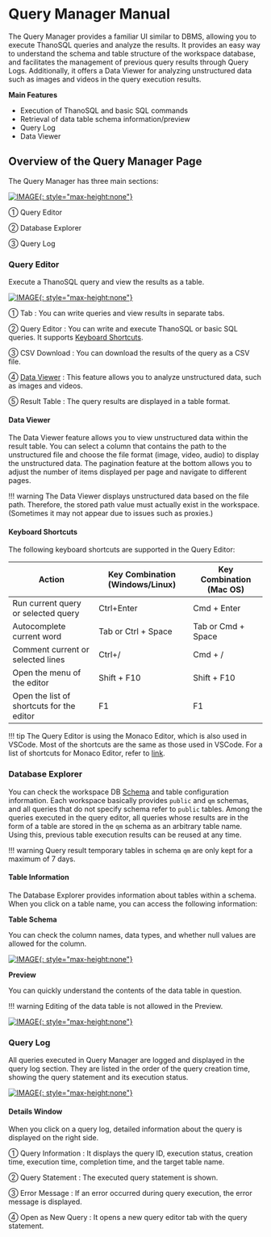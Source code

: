# __Query Manager Manual__

The Query Manager provides a familiar UI similar to DBMS, allowing you to execute ThanoSQL queries and analyze the results. It provides an easy way to understand the schema and table structure of the workspace database, and facilitates the management of previous query results through Query Logs. Additionally, it offers a Data Viewer for analyzing unstructured data such as images and videos in the query execution results.

**Main Features**

- Execution of ThanoSQL and basic SQL commands
- Retrieval of data table schema information/preview
- Query Log
- Data Viewer

## __Overview of the Query Manager Page__

The Query Manager has three main sections:

[![IMAGE](../../../img/getting_started/paas/workspace/qm_img_0.png){: style="max-height:none"}](../../../img/getting_started/paas/workspace/qm_img_0.png)

① Query Editor

② Database Explorer

③ Query Log

### __Query Editor__

Execute a ThanoSQL query and view the results as a table.

[![IMAGE](../../../img/getting_started/paas/workspace/qm_img_1.png){: style="max-height:none"}](../../../img/getting_started/paas/workspace/qm_img_1.png)

① Tab : You can write queries and view results in separate tabs.

② Query Editor : You can write and execute ThanoSQL or basic SQL queries. It supports [Keyboard Shortcuts](#keyboard-shortcuts).

③ CSV Download : You can download the results of the query as a CSV file.

④ [Data Viewer](#data-viewer) : This feature allows you to analyze unstructured data, such as images and videos.

⑤ Result Table : The query results are displayed in a table format.

#### Data Viewer

The Data Viewer feature allows you to view unstructured data within the result table. You can select a column that contains the path to the unstructured file and choose the file format (image, video, audio) to display the unstructured data. The pagination feature at the bottom allows you to adjust the number of items displayed per page and navigate to different pages.

!!! warning
    The Data Viewer displays unstructured data based on the file path. Therefore, the stored path value must actually exist in the workspace. (Sometimes it may not appear due to issues such as proxies.)

#### Keyboard Shortcuts

The following keyboard shortcuts are supported in the Query Editor:

| Action | Key Combination (Windows/Linux) | Key Combination (Mac OS) |
| -- | -- | -- |
| Run current query or selected query | Ctrl+Enter | Cmd + Enter |
| Autocomplete current word | Tab or Ctrl + Space | Tab or Cmd + Space |
| Comment current or selected lines | Ctrl+/ | Cmd + / |
| Open the menu of the editor | Shift + F10 | Shift + F10 |
| Open the list of shortcuts for the editor | F1 | F1 |

!!! tip
    The Query Editor is using the Monaco Editor, which is also used in VSCode. Most of the shortcuts are the same as those used in VSCode. For a list of shortcuts for Monaco Editor, refer to [link](https://en.docs.monaca.io/products_guide/monaca_ide/editor).

### __Database Explorer__

You can check the workspace DB [Schema](https://www.postgresql.org/docs/current/ddl-schemas.html) and table configuration information. Each workspace basically provides `public` and `qm` schemas, and all queries that do not specify schema refer to `public` tables. Among the queries executed in the query editor, all queries whose results are in the form of a table are stored in the `qm` schema as an arbitrary table name. Using this, previous table execution results can be reused at any time.

!!! warning
    Query result temporary tables in schema `qm` are only kept for a maximum of 7 days.

#### **Table Information**

The Database Explorer provides information about tables within a schema. When you click on a table name, you can access the following information:


**Table Schema**

You can check the column names, data types, and whether null values are allowed for the column.

[![IMAGE](../../../img/getting_started/paas/workspace/img3.png){: style="max-height:none"}](../../../img/getting_started/paas/workspace/img3.png)

**Preview**

You can quickly understand the contents of the data table in question.

!!! warning
    Editing of the data table is not allowed in the Preview.

[![IMAGE](../../../img/getting_started/paas/workspace/img4.png){: style="max-height:none"}](../../../img/getting_started/paas/workspace/img4.png)

### __Query Log__

All queries executed in Query Manager are logged and displayed in the query log section. They are listed in the order of the query creation time, showing the query statement and its execution status.

[![IMAGE](../../../img/getting_started/paas/workspace/qm_img_2.png){: style="max-height:none"}](../../../img/getting_started/paas/workspace/qm_img_2.png)

#### Details Window

When you click on a query log, detailed information about the query is displayed on the right side.

① Query Information : It displays the query ID, execution status, creation time, execution time, completion time, and the target table name.

② Query Statement : The executed query statement is shown.

③ Error Message : If an error occurred during query execution, the error message is displayed.

④ Open as New Query : It opens a new query editor tab with the query statement.